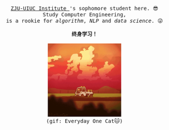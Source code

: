 <p align="center">
    <br>
    <samp>
    <a href="https://zjui.intl.zju.edu.cn/" target="_blank"> ZJU-UIUC Institute </a>
    's sophomore student here. 😎
    <br>
        Study Computer Engineering,
    <br>
    is a rookie for <em>algorithm</em>, <em>NLP</em> and <em>data science</em>. 😜
    </samp>
    <br>
    <br>
        <strong>终身学习！</strong>
    <br>
    <br>
    <img width='200' height='200' src="https://github.com/RickyL-2000/RickyL-2000/blob/master/img/EverydayOneCat.gif?raw=true">
    <br>
        <kbd>(gif: Everyday One Cat🐱)</kbd>
</p>
